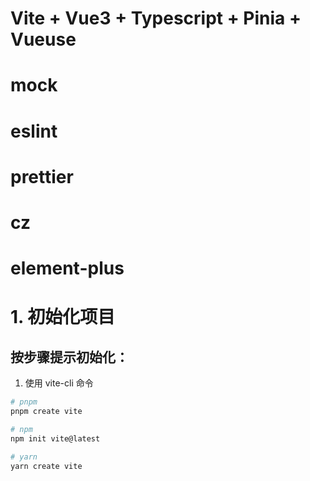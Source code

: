 # Vite + Vue3 + Typescript + Pinia + Vueuse

# mock

# eslint

# prettier

# cz

# element-plus

# 1. 初始化项目

## 按步骤提示初始化：

1.  使用 vite-cli 命令

```bash
# pnpm
pnpm create vite

# npm
npm init vite@latest

# yarn
yarn create vite
```
